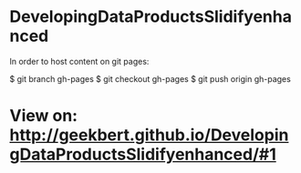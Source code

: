 DevelopingDataProductsSlidifyenhanced
=====================================

In order to host content on git pages:

$ git branch gh-pages
$ git checkout gh-pages
$ git push origin gh-pages 

# View on: http://geekbert.github.io/DevelopingDataProductsSlidifyenhanced/#1
